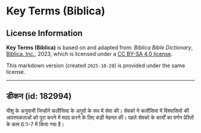 # Key Terms (Biblica)

## License Information

**Key Terms (Biblica)** is based on and adapted from: _Biblica Bible Dictionary_, [Biblica, Inc.](https://www.biblica.com/), 2023, which is licensed under a [CC BY-SA 4.0 license](https://creativecommons.org/licenses/by-sa/4.0/legalcode.en).

This markdown version (created `2025-10-20`) is provided under the same license.



--------------------------------

## डीकन (id: 182994)

यीशु के अनुयायी जिन्होंने कलीसिया के अगुवों के रूप में सेवा की। सेवको ने कलीसिया में विश्वासियों की आवश्यकताओं को पूरा करने में मदद करने के लिए कड़ी मेहनत की। पहले सेवको के कार्यों का वर्णन प्रेरितों के काम 6:1–7 में किया गया है।


